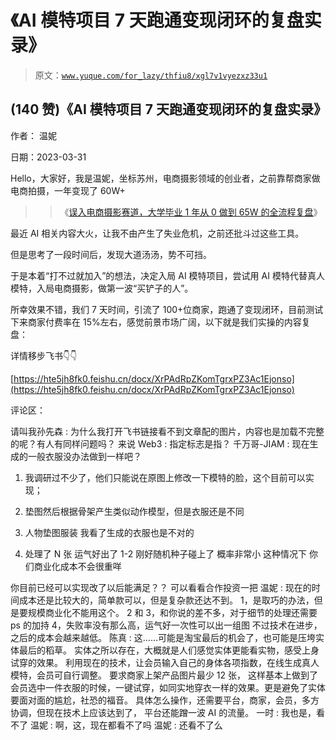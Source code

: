 # 《AI 模特项目 7 天跑通变现闭环的复盘实录》

> 原文：[`www.yuque.com/for_lazy/thfiu8/xgl7v1vyezxz33u1`](https://www.yuque.com/for_lazy/thfiu8/xgl7v1vyezxz33u1)



## (140 赞)《AI 模特项目 7 天跑通变现闭环的复盘实录》 

作者： 温妮 

日期：2023-03-31 

Hello，大家好，我是温妮，坐标苏州，电商摄影领域的创业者，之前靠帮商家做电商拍摄，一年变现了 60W+ 

>>《[误入电商摄影赛道，大学毕业 1 年从 0 做到 65W 的全流程复盘](https://t.zsxq.com/0cxPQmGsX)》 

最近 AI 相关内容大火，让我不由产生了失业危机，之前还批斗过这些工具。 

但是思考了一段时间后，发现大道汤汤，势不可挡。 

于是本着“打不过就加入”的想法，决定入局 AI 模特项目，尝试用 AI 模特代替真人模特，入局电商摄影，做第一波“买铲子的人”。 

所幸效果不错，我们 7 天时间，引流了 100+位商家，跑通了变现闭环，目前测试下来商家付费率在 15%左右，感觉前景市场广阔，以下就是我们实操的内容复盘： 

详情移步飞书👇👇 

[https://hte5jh8fk0.feishu.cn/docx/XrPAdRpZKomTgrxPZ3Ac1Ejonso](https://hte5jh8fk0.feishu.cn/docx/XrPAdRpZKomTgrxPZ3Ac1Ejonso) 

评论区： 

请叫我孙先森 : 为什么我打开飞书链接看不到文章配的图片，内容也是加载不完整的呢？有人有同样问题吗？ 来说 Web3 : 指定标志是指？ 千万哥-JIAM : 现在生成的一般衣服没办法做到一样吧？ 

1.  我调研过不少了，他们只能说在原图上修改一下模特的脸，这个目前可以实现； 

2.  垫图然后根据骨架产生类似动作模型，但是衣服还是不同 

3.  人物垫图服装 我看了生成的衣服也是不对的 

4.  处理了 N 张 运气好出了 1-2 刚好随机种子碰上了 概率非常小 这种情况下 你们商业化成本不会很重咩 

你目前已经可以实现改了以后能满足？？ 可以看看合作投资一把 温妮 : 现在的时间成本还是比较大的，简单款可以，但是复杂款还达不到。 1，是取巧的办法，但是要规模商业化不能用这个。 2 和 3，和你说的差不多，对于细节的处理还需要 ps 的加持 4，失败率没有那么高，运气好一次性可以出一组图 不过技术在进步，之后的成本会越来越低。 陈真 : 这……可能是淘宝最后的机会了，也可能是压垮实体最后的稻草。 实体之所以存在，大概就是人们感觉实体更能看实物，感受上身试穿的效果。 利用现在的技术，让会员输入自己的身体各项指数，在线生成真人模特，会员可自行调整。 要求商家上架产品图片最少 12 张， 这样基本上做到了会员选中一件衣服的时候，一键试穿，如同实地穿衣一样的效果。更是避免了实体要面对面的尴尬，社恐的福音。 具体怎么操作，还需要平台，商家，会员，多方协调，但现在技术上应该达到了， 平台还能蹭一波 AI 的流量。 一时 : 我也是，看不了 温妮 : 啊，这，现在都看不了吗 温妮 : 还看不了么